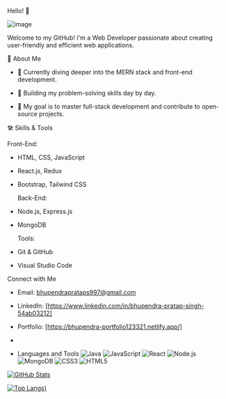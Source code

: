 Hello! 👋


![image](https://github.com/user-attachments/assets/8a5c7fbf-a71b-41fc-866c-57e343ef00a4)




Welcome to my GitHub! I'm a Web Developer passionate about creating user-friendly and efficient web applications.

  🌟 About Me
  
- 🌱 Currently diving deeper into the MERN stack and front-end development.
  
- 🤔 Building my problem-solving skills day by day.
- 🎯 My goal is to master full-stack development and contribute to open-source projects.


🛠️ Skills & Tools

  Front-End:
- HTML, CSS, JavaScript
- React.js, Redux
- Bootstrap, Tailwind CSS

  Back-End:
- Node.js, Express.js
- MongoDB

  Tools:
- Git & GitHub
- Visual Studio Code


Connect with Me

- Email: bhupendraprataps997@gmail.com

- LinkedIn: [https://www.linkedin.com/in/bhupendra-pratap-singh-54ab03212]

- Portfolio: [https://bhupendra-portfolio123321.netlify.app/]
- 
- Languages and Tools
![Java](https://img.shields.io/badge/Java-ED8B00?style=for-the-badge&logo=java&logoColor=white)
![JavaScript](https://img.shields.io/badge/JavaScript-F7DF1E?style=for-the-badge&logo=javascript&logoColor=black)
![React](https://img.shields.io/badge/React-61DAFB?style=for-the-badge&logo=react&logoColor=black)
![Node.js](https://img.shields.io/badge/Node.js-339933?style=for-the-badge&logo=node.js&logoColor=white)
![MongoDB](https://img.shields.io/badge/MongoDB-47A248?style=for-the-badge&logo=mongodb&logoColor=white)
![CSS3](https://img.shields.io/badge/CSS3-1572B6?style=for-the-badge&logo=css3&logoColor=white)
![HTML5](https://img.shields.io/badge/HTML5-E34F26?style=for-the-badge&logo=html5&logoColor=white)


[![GitHub Stats](https://github-readme-stats.vercel.app/api?username=Bhupendra263&show_icons=true&theme=default)](https://github.com/Bhupendra263/github-readme-stats)


[![Top Langs](https://github-readme-stats.vercel.app/api/top-langs/?username=Bhupendra263&layout=compact))](https://github.com/Bhupendra263/github-readme-stats)


